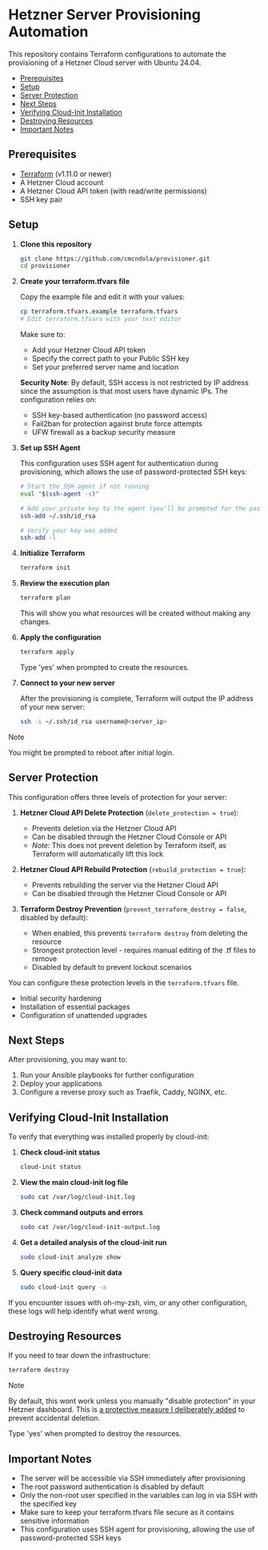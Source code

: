 # Hetzner Server Provisioning Automation

This repository contains Terraform configurations to automate the provisioning of a Hetzner Cloud server with Ubuntu 24.04.

<!-- START doctoc generated TOC please keep comment here to allow auto update -->
<!-- DON'T EDIT THIS SECTION, INSTEAD RE-RUN doctoc TO UPDATE -->

- [Prerequisites](#prerequisites)
- [Setup](#setup)
- [Server Protection](#server-protection)
- [Next Steps](#next-steps)
- [Verifying Cloud-Init Installation](#verifying-cloud-init-installation)
- [Destroying Resources](#destroying-resources)
- [Important Notes](#important-notes)

<!-- END doctoc generated TOC please keep comment here to allow auto update -->

## Prerequisites

- [Terraform](https://www.terraform.io/downloads.html) (v1.11.0 or newer)
- A Hetzner Cloud account
- A Hetzner Cloud API token (with read/write permissions)
- SSH key pair

## Setup

1. **Clone this repository**

   ```bash
   git clone https://github.com/cmcndola/provisioner.git
   cd provisioner
   ```

2. **Create your terraform.tfvars file**

   Copy the example file and edit it with your values:

   ```bash
   cp terraform.tfvars.example terraform.tfvars
   # Edit terraform.tfvars with your text editor
   ```

   Make sure to:

   - Add your Hetzner Cloud API token
   - Specify the correct path to your Public SSH key
   - Set your preferred server name and location

   **Security Note**: By default, SSH access is not restricted by IP address since the assumption is that most users have dynamic IPs. The configuration relies on:

   - SSH key-based authentication (no password access)
   - Fail2ban for protection against brute force attempts
   - UFW firewall as a backup security measure

3. **Set up SSH Agent**

   This configuration uses SSH agent for authentication during provisioning, which allows the use of password-protected SSH keys:

   ```bash
   # Start the SSH agent if not running
   eval "$(ssh-agent -s)"

   # Add your private key to the agent (you'll be prompted for the password once)
   ssh-add ~/.ssh/id_rsa

   # Verify your key was added
   ssh-add -l
   ```

4. **Initialize Terraform**

   ```bash
   terraform init
   ```

5. **Review the execution plan**

   ```bash
   terraform plan
   ```

   This will show you what resources will be created without making any changes.

6. **Apply the configuration**

   ```bash
   terraform apply
   ```

   Type 'yes' when prompted to create the resources.

7. **Connect to your new server**

   After the provisioning is complete, Terraform will output the IP address of your new server:

   ```bash
   ssh -i ~/.ssh/id_rsa username@<server_ip>
   ```

> [!NOTE]  
> You might be prompted to reboot after initial login.

## Server Protection

This configuration offers three levels of protection for your server:

1. **Hetzner Cloud API Delete Protection** (`delete_protection = true`):

   - Prevents deletion via the Hetzner Cloud API
   - Can be disabled through the Hetzner Cloud Console or API
   - _Note_: This does not prevent deletion by Terraform itself, as Terraform will automatically lift this lock

2. **Hetzner Cloud API Rebuild Protection** (`rebuild_protection = true`):

   - Prevents rebuilding the server via the Hetzner Cloud API
   - Can be disabled through the Hetzner Cloud Console or API

3. **Terraform Destroy Prevention** (`prevent_terraform_destroy = false`, disabled by default):
   - When enabled, this prevents `terraform destroy` from deleting the resource
   - Strongest protection level - requires manual editing of the .tf files to remove
   - Disabled by default to prevent lockout scenarios

You can configure these protection levels in the `terraform.tfvars` file.

- Initial security hardening
- Installation of essential packages
- Configuration of unattended upgrades

## Next Steps

After provisioning, you may want to:

1. Run your Ansible playbooks for further configuration
2. Deploy your applications
3. Configure a reverse proxy such as Traefik, Caddy, NGINX, etc.

## Verifying Cloud-Init Installation

To verify that everything was installed properly by cloud-init:

1. **Check cloud-init status**

   ```bash
   cloud-init status
   ```

2. **View the main cloud-init log file**

   ```bash
   sudo cat /var/log/cloud-init.log
   ```

3. **Check command outputs and errors**

   ```bash
   sudo cat /var/log/cloud-init-output.log
   ```

4. **Get a detailed analysis of the cloud-init run**

   ```bash
   sudo cloud-init analyze show
   ```

5. **Query specific cloud-init data**
   ```bash
   sudo cloud-init query -a
   ```

If you encounter issues with oh-my-zsh, vim, or any other configuration, these logs will help identify what went wrong.

## Destroying Resources

If you need to tear down the infrastructure:

```bash
terraform destroy
```

> [!NOTE]  
> By default, this wont work unless you manually "disable protection" in your Hetzner dashboard. This is [a protective measure I deliberately added](https://registry.terraform.io/providers/hetznercloud/hcloud/latest/docs#delete-protection) to prevent accidental deletion.

Type 'yes' when prompted to destroy the resources.

## Important Notes

- The server will be accessible via SSH immediately after provisioning
- The root password authentication is disabled by default
- Only the non-root user specified in the variables can log in via SSH with the specified key
- Make sure to keep your terraform.tfvars file secure as it contains sensitive information
- This configuration uses SSH agent for provisioning, allowing the use of password-protected SSH keys
